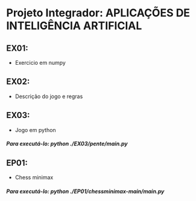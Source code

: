 # Projeto Integrador: APLICAÇÕES DE INTELIGÊNCIA ARTIFICIAL

## EX01:
- Exercicio em numpy

## EX02:
- Descrição do jogo e regras

## EX03:
- Jogo em python
##### Para executá-lo: python ./EX03/pente/main.py

## EP01:
- Chess minimax
##### Para executá-lo: python ./EP01/chessminimax-main/main.py
